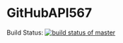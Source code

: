 # GitHubAPI567

Build Status: [![build status of master](https://app.travis-ci.com/josephletizia/GitHubAPI567.svg?branch=main)](https://app.travis-ci.com/josephletizia/567_HW2)
